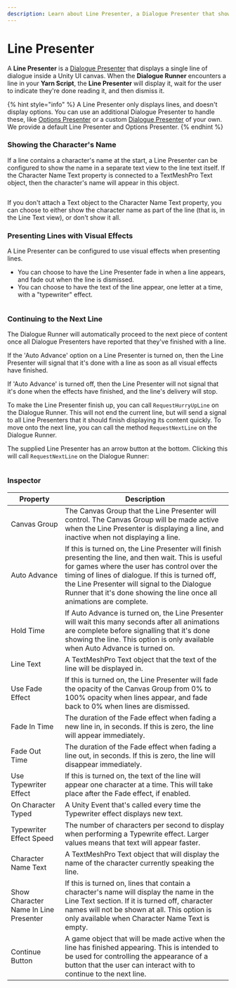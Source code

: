 ```yaml
---
description: Learn about Line Presenter, a Dialogue Presenter that shows lines of text.
---
```


# Line Presenter

A **Line Presenter** is a [Dialogue Presenter](./) that displays a single line of dialogue inside a Unity UI canvas. When the **Dialogue Runner** encounters a line in your **Yarn Script**, the **Line Presenter** will display it, wait for the user to indicate they're done reading it, and then dismiss it.

{% hint style="info" %}
A Line Presenter only displays lines, and doesn't display options. You can use an additional Dialogue Presenter to handle these, like [Options Presenter](options-presenter.md) or a custom [Dialogue Presenter](custom-dialogue-views.md) of your own. We provide a default Line Presenter and Options Presenter.
{% endhint %}

### Showing the Character's Name

If a line contains a character's name at the start, a Line Presenter can be configured to show the name in a separate text view to the line text itself. If the Character Name Text property is connected to a TextMeshPro Text object, then the character's name will appear in this object.

<figure><img src="../../../.gitbook/assets/Screenshot 2025-05-15 at 1.34.37 pm.png" alt=""><figcaption></figcaption></figure>

If you don't attach a Text object to the Character Name Text property, you can choose to either show the character name as part of the line (that is, in the Line Text view), or don't show it all.

### Presenting Lines with Visual Effects

A Line Presenter can be configured to use visual effects when presenting lines.

* You can choose to have the Line Presenter fade in when a line appears, and fade out when the line is dismissed.
* You can choose to have the text of the line appear, one letter at a time, with a "typewriter" effect.

<figure><img src="../../../.gitbook/assets/Screenshot 2025-05-15 at 1.41.12 pm.png" alt=""><figcaption></figcaption></figure>

### Continuing to the Next Line

The Dialogue Runner will automatically proceed to the next piece of content once all Dialogue Presenters have reported that they've finished with a line.

If the 'Auto Advance' option on a Line Presenter is turned on, then the Line Presenter will signal that it's done with a line as soon as all visual effects have finished.

If 'Auto Advance' is turned off, then the Line Presenter will not signal that it's done when the effects have finished, and the line's delivery will stop.

To make the Line Presenter finish up, you can call `RequestHurryUpLine` on the Dialogue Runner. This will not end the current line, but will send a signal to all Line Presenters that it should finish displaying its content quickly. To move onto the next line, you can call the method `RequestNextLine` on the Dialogue Runner.

The supplied Line Presenter has an arrow button at the bottom. Clicking this will call `RequestNextLine` on the Dialogue Runner:

<figure><img src="../../../.gitbook/assets/Screenshot 2025-05-15 at 1.34.37 pm.png" alt=""><figcaption></figcaption></figure>

### Inspector

| Property                         | Description                                                                                                                                                                                                                                                                                                             |
| -------------------------------- | ----------------------------------------------------------------------------------------------------------------------------------------------------------------------------------------------------------------------------------------------------------------------------------------------------------------------- |
| Canvas Group                     | The Canvas Group that the Line Presenter will control. The Canvas Group will be made active when the Line Presenter is displaying a line, and inactive when not displaying a line.                                                                                                                                                |
| Auto Advance                     | If this is turned on, the Line Presenter will finish presenting the line, and then wait. This is useful for games where the user has control over the timing of lines of dialogue. If this is turned off, the Line Presenter will signal to the Dialogue Runner that it's done showing the line once all animations are complete. |
| Hold Time                        | If Auto Advance is turned on, the Line Presenter will wait this many seconds after all animations are complete before signalling that it's done showing the line. This option is only available when Auto Advance is turned on.                                                                                              |
| Line Text                        | A TextMeshPro Text object that the text of the line will be displayed in.                                                                                                                                                                                                                                               |
| Use Fade Effect                  | If this is turned on, the Line Presenter will fade the opacity of the Canvas Group from 0% to 100% opacity when lines appear, and fade back to 0% when lines are dismissed.                                                                                                                                                  |
| Fade In Time                     | The duration of the Fade effect when fading a new line in, in seconds. If this is zero, the line will appear immediately.                                                                                                                                                                                               |
| Fade Out Time                    | The duration of the Fade effect when fading a line out, in seconds. If this is zero, the line will disappear immediately.                                                                                                                                                                                               |
| Use Typewriter Effect            | If this is turned on, the text of the line will appear one character at a time. This will take place after the Fade effect, if enabled.                                                                                                                                                                                 |
| On Character Typed               | A Unity Event that's called every time the Typewriter effect displays new text.                                                                                                                                                                                                                                         |
| Typewriter Effect Speed          | The number of characters per second to display when performing a Typewrite effect. Larger values means that text will appear faster.                                                                                                                                                                                    |
| Character Name Text              | A TextMeshPro Text object that will display the name of the character currently speaking the line.                                                                                                                                                                                                                      |
| Show Character Name In Line Presenter | If this is turned on, lines that contain a character's name will display the name in the Line Text section. If it is turned off, character names will not be shown at all. This option is only available when Character Name Text is empty.                                                                             |
| Continue Button                  | A game object that will be made active when the line has finished appearing. This is intended to be used for controlling the appearance of a button that the user can interact with to continue to the next line.                                                                                                       |
